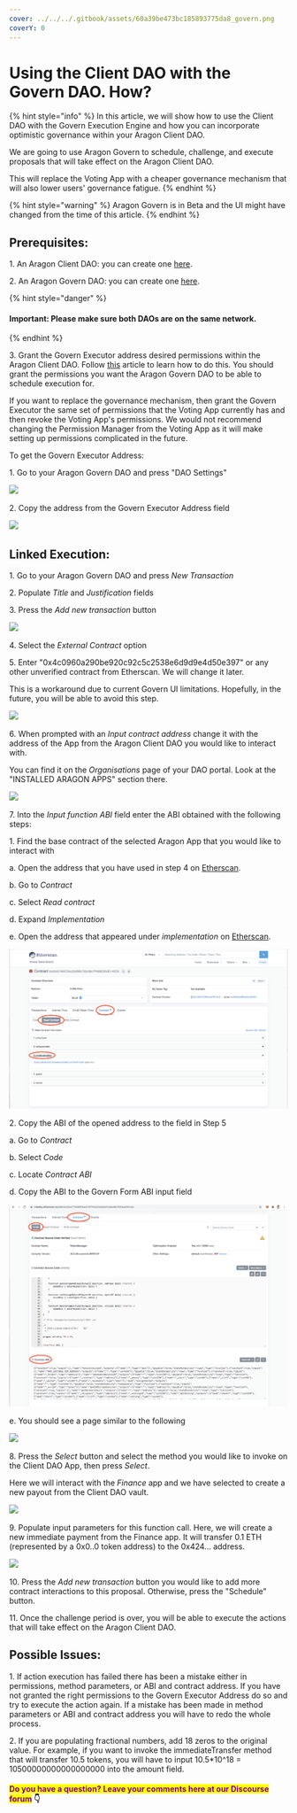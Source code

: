 ```yaml
---
cover: ../../../.gitbook/assets/60a39be473bc185893775da8_govern.png
coverY: 0
---
```


# Using the Client DAO with the Govern DAO. How?

{% hint style="info" %}
In this article, we will show how to use the Client DAO with the Govern Execution Engine and how you can incorporate optimistic governance within your Aragon Client DAO.&#x20;

We are going to use Aragon Govern to schedule, challenge, and execute proposals that will take effect on the Aragon Client DAO.&#x20;

This will replace the Voting App with a cheaper governance mechanism that will also lower users' governance fatigue.
{% endhint %}

{% hint style="warning" %}
Aragon Govern is in Beta and the UI might have changed from the time of this article.&#x20;
{% endhint %}

## Prerequisites:

1\. An Aragon Client DAO: you can create one [here](https://client.aragon.org).

2\. An Aragon Govern DAO: you can create one [here](https://aragon.org/aragon-govern).

{% hint style="danger" %}
#### **Important: Please make sure both DAOs are on the same network.**
{% endhint %}

3\. Grant the Govern Executor address desired permissions within the Aragon Client DAO. Follow [this](../aragon-client/explore-template-dao/system-setting/permissions-setting.md) article to learn how to do this. You should grant the permissions you want the Aragon Govern DAO to be able to schedule execution for.&#x20;

If you want to replace the governance mechanism, then grant the Govern Executor the same set of permissions that the Voting App currently has and then revoke the Voting App's permissions. We would not recommend changing the Permission Manager from the Voting App as it will make setting up permissions complicated in the future.

To get the Govern Executor Address:

1\. Go to your Aragon Govern DAO and press "DAO Settings"&#x20;

![](https://d33v4339jhl8k0.cloudfront.net/docs/assets/5c98a4fe0428633d2cf3fcf7/images/61127c93b55c2b04bf6dcebe/file-TKEUQTEflm.png)

2\. Copy the address from the Govern Executor Address field&#x20;

![](https://d33v4339jhl8k0.cloudfront.net/docs/assets/5c98a4fe0428633d2cf3fcf7/images/61127cbfb55c2b04bf6dcec3/file-ywEiJaplN9.png)

## Linked Execution:

1\. Go to your Aragon Govern DAO and press _New Transaction_

2\. Populate _Title_ and _Justification_ fields

3\. Press the _Add new transaction_ button

![](https://d33v4339jhl8k0.cloudfront.net/docs/assets/5c98a4fe0428633d2cf3fcf7/images/61127d6664a230081ba1dc1f/file-aOxPU2RNOl.png)

4\. Select the _External Contract_ option

5\. Enter "0x4c0960a290be920c92c5c2538e6d9d9e4d50e397" or any other unverified contract from Etherscan. We will change it later.&#x20;

This is a workaround due to current Govern UI limitations. Hopefully, in the future, you will be able to avoid this step.

![](https://d33v4339jhl8k0.cloudfront.net/docs/assets/5c98a4fe0428633d2cf3fcf7/images/61127efa6ffe270af2a9766e/file-lPh3S1aIUP.png)

6\. When prompted with an _Input contract address_ change it with the address of the App from the Aragon Client DAO you would like to interact with.

You can find it on the _Organisations_ page of your DAO portal. Look at the "INSTALLED ARAGON APPS" section there.

![](https://d33v4339jhl8k0.cloudfront.net/docs/assets/5c98a4fe0428633d2cf3fcf7/images/610d1014766e8844fc34e2cd/file-8cuqErvYC1.png)

7\. Into the _Input function ABI_ field enter the ABI obtained with the following steps:



1\. Find the base contract of the selected Aragon App that you would like to interact with&#x20;

a. Open the address that you have used in step 4 on [Etherscan](https://etherscan.io).&#x20;

b. Go to _Contract_

c. Select _Read contract_

d. Expand _Implementation_&#x20;

e. Open the address that appeared under _implementation_ on [Etherscan](https://etherscan.io).&#x20;

![](../../../.gitbook/assets/file-g3POvBnP7e.png)

2\. Copy the ABI of the opened address to the field in Step 5&#x20;

a. Go to _Contract_

b. Select _Code_&#x20;

c. Locate _Contract ABI_&#x20;

d. Copy the ABI to the Govern Form ABI input field&#x20;

![](../../../.gitbook/assets/file-nCgkCpoDAD.png)

e. You should see a page similar to the following

![](https://d33v4339jhl8k0.cloudfront.net/docs/assets/5c98a4fe0428633d2cf3fcf7/images/611280b56ffe270af2a97676/file-PXPncUqoqC.png)

8\. Press the _Select_ button and select the method you would like to invoke on the Client DAO App, then press _Select_.

Here we will interact with the _Finance_ app and we have selected to create a new payout from the Client DAO vault.

![](https://d33v4339jhl8k0.cloudfront.net/docs/assets/5c98a4fe0428633d2cf3fcf7/images/611281d4b55c2b04bf6dcede/file-bLujO4lFMW.png)

9\. Populate input parameters for this function call. Here, we will create a new immediate payment from the Finance app. It will transfer 0.1 ETH (represented by a 0x0..0 token address) to the 0x424... address.&#x20;

![](https://d33v4339jhl8k0.cloudfront.net/docs/assets/5c98a4fe0428633d2cf3fcf7/images/61128276b37d837a3d0e2588/file-xmRD6BPguS.png)

10\. Press the _Add new transaction_ button you would like to add more contract interactions to this proposal. Otherwise, press the "Schedule" button.

11\. Once the challenge period is over, you will be able to execute the actions that will take effect on the Aragon Client DAO.

## Possible Issues:

1\. If action execution has failed there has been a mistake either in permissions, method parameters, or ABI and contract address. If you have not granted the right permissions to the Govern Executor Address do so and try to execute the action again. If a mistake has been made in method parameters or ABI and contract address you will have to redo the whole process.&#x20;

2\. If you are populating fractional numbers, add 18 zeros to the original value. For example, if you want to invoke the immediateTransfer method that will transfer 10.5 tokens, you will have to input 10.5\*10^18 = 10500000000000000000 into the amount field.&#x20;



#### <mark style="color:purple;">Do you have a question? Leave your comments here at our Discourse forum</mark> 👇

